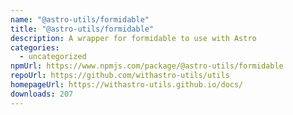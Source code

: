 ```yaml
---
name: "@astro-utils/formidable"
title: "@astro-utils/formidable"
description: A wrapper for formidable to use with Astro
categories:
  - uncategorized
npmUrl: https://www.npmjs.com/package/@astro-utils/formidable
repoUrl: https://github.com/withastro-utils/utils
homepageUrl: https://withastro-utils.github.io/docs/
downloads: 207
---
```

